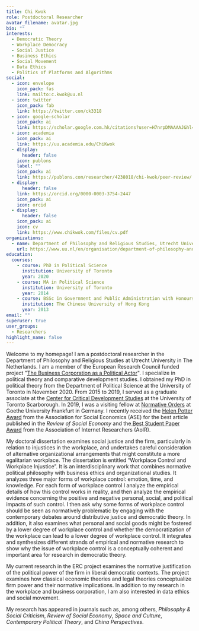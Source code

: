 ```yaml
---
title: Chi Kwok
role: Postdoctoral Researcher
avatar_filename: avatar.jpg
bio: ""
interests:
  - Democratic Theory
  - Workplace Democracy
  - Social Justice
  - Business Ethics
  - Social Movement
  - Data Ethics
  - Politics of Platforms and Algorithms
social:
  - icon: envelope
    icon_pack: fas
    link: mailto:c.kwok@uu.nl
  - icon: twitter
    icon_pack: fab
    link: https://twitter.com/ck3318
  - icon: google-scholar
    icon_pack: ai
    link: https://scholar.google.com.hk/citations?user=H7nrpDMAAAAJ&hl=en
  - icon: academia
    icon_pack: ai
    link: https://uu.academia.edu/ChiKwok
  - display:
      header: false
    icon: publons
    label: ""
    icon_pack: ai
    link: https://publons.com/researcher/4238018/chi-kwok/peer-review/
  - display:
      header: false
    link: https://orcid.org/0000-0003-3754-2447
    icon_pack: ai
    icon: orcid
  - display:
      header: false
    icon_pack: ai
    icon: cv
    link: https://www.chikwok.com/files/cv.pdf
organizations:
  - name: Department of Philosophy and Religious Studies, Utrecht University
    url: https://www.uu.nl/en/organisation/department-of-philosophy-and-religious-studies
education:
  courses:
    - course: PhD in Political Science
      institution: University of Toronto
      year: 2020
    - course: MA in Political Science
      institution: University of Toronto
      year: 2014
    - course: BSSc in Government and Public Administration with Honours (First Class)
      institution: The Chinese University of Hong Kong
      year: 2013
email: ""
superuser: true
user_groups:
  - Researchers
highlight_name: false
---
```

Welcome to my homepage! I am a postdoctoral researcher in the Department of Philosophy and Religious Studies at Utrecht University in The Netherlands. I am a member of the European Research Council funded project "[The Business Corporation as a Political Actor](https://businesscorporation.sites.uu.nl/)". I specialize in political theory and comparative development studies. I obtained my PhD in political theory from the Department of Political Science at the University of Toronto in November 2020. From 2015 to 2019, I served as a graduate associate at the [Center for Critical Development Studies](https://www.utsc.utoronto.ca/ccds/) at the University of Toronto Scarborough. In 2019, I was a visiting fellow at [Normative Orders](https://www.normativeorders.net/en/) at Goethe University Frankfurt in Germany. I recently received the [Helen Potter Award](https://socialeconomics.org/awards-grants/hellen-potter-award/) from the Association for Social Economics (ASE) for the best article published in the *Review of Social Economy* and the[ Best Student Paper Award](https://aoir.org/awards/student-paper/) from the Association of Internet Researchers (AoIR).

My doctoral dissertation examines social justice and the firm, particularly in relation to injustices in the workplace, and undertakes careful consideration of alternative organizational arrangements that might constitute a more egalitarian workplace. The dissertation is entitled “Workplace Control and Workplace Injustice”. It is an interdisciplinary work that combines normative political philosophy with business ethics and organizational studies. It analyzes three major forms of workplace control: emotion, time, and knowledge. For each form of workplace control I analyze the empirical details of how this control works in reality, and then analyze the empirical evidence concerning the positive and negative personal, social, and political impacts of such control. I then ask why some forms of workplace control should be seen as normatively problematic by engaging with the contemporary debates around distributive justice and democratic theory. In addition, it also examines what personal and social goods might be fostered by a lower degree of workplace control and whether the democratization of the workplace can lead to a lower degree of workplace control. It integrates and synthesizes different strands of empirical and normative research to show why the issue of workplace control is a conceptually coherent and important area for research in democratic theory.

My current research in the ERC project examines the normative justification of the political power of the firm in liberal democratic contexts. The project examines how classical economic theories and legal theories conceptualize firm power and their normative implications. In addition to my research in the workplace and business corporation, I am also interested in data ethics and social movement. 

My research has appeared in journals such as, among others, *Philosophy & Social Criticism*, *Review of Social Economy*, *Space and Culture*, *Contemporary Political Theory*, and *China Perspectives*.